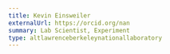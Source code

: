 ```yaml
---
title: Kevin Einsweiler
externalUrl: https://orcid.org/nan
summary: Lab Scientist, Experiment
type: altlawrenceberkeleynationallaboratory
---
```

